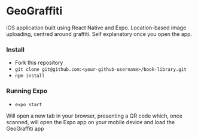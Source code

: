 # GeoGraffiti

iOS application built using React Native and Expo. Location-based image uploading, centred around graffiti. Self explanatory once you open the app.

### Install
- Fork this repository
- `git clone git@github.com:<your-github-username>/book-library.git`
- `npm install`

### Running Expo
- `expo start`

Will open a new tab in your browser, presenting a QR code which, once scanned, will open the Expo app on your mobile device and load the GeoGraffiti app